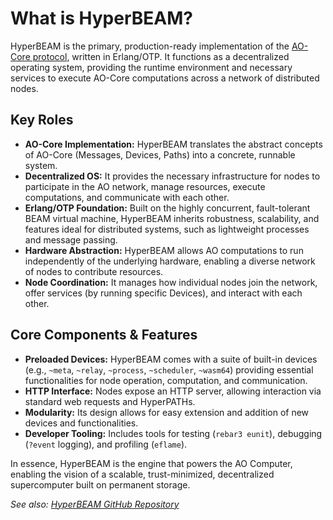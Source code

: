 # What is HyperBEAM?

HyperBEAM is the primary, production-ready implementation of the [AO-Core protocol](./what-is-ao-core.md), written in Erlang/OTP. It functions as a decentralized operating system, providing the runtime environment and necessary services to execute AO-Core computations across a network of distributed nodes.

## Key Roles

*   **AO-Core Implementation:** HyperBEAM translates the abstract concepts of AO-Core (Messages, Devices, Paths) into a concrete, runnable system.
*   **Decentralized OS:** It provides the necessary infrastructure for nodes to participate in the AO network, manage resources, execute computations, and communicate with each other.
*   **Erlang/OTP Foundation:** Built on the highly concurrent, fault-tolerant BEAM virtual machine, HyperBEAM inherits robustness, scalability, and features ideal for distributed systems, such as lightweight processes and message passing.
*   **Hardware Abstraction:** HyperBEAM allows AO computations to run independently of the underlying hardware, enabling a diverse network of nodes to contribute resources.
*   **Node Coordination:** It manages how individual nodes join the network, offer services (by running specific Devices), and interact with each other.

## Core Components & Features

*   **Preloaded Devices:** HyperBEAM comes with a suite of built-in devices (e.g., `~meta`, `~relay`, `~process`, `~scheduler`, `~wasm64`) providing essential functionalities for node operation, computation, and communication.
*   **HTTP Interface:** Nodes expose an HTTP server, allowing interaction via standard web requests and HyperPATHs.
*   **Modularity:** Its design allows for easy extension and addition of new devices and functionalities.
*   **Developer Tooling:** Includes tools for testing (`rebar3 eunit`), debugging (`?event` logging), and profiling (`eflame`).

In essence, HyperBEAM is the engine that powers the AO Computer, enabling the vision of a scalable, trust-minimized, decentralized supercomputer built on permanent storage.

*See also: [HyperBEAM GitHub Repository](https://github.com/permaweb/HyperBEAM)*
